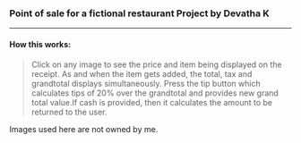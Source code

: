 ### Point of sale for a fictional restaurant Project by Devatha K
---
#### How this works: 
>Click on any image to see the price and item being displayed on the receipt. As and when the item gets added, the total, tax and grandtotal displays simultaneously. Press the tip button which calculates tips of 20% over the grandtotal and provides new grand total value.If cash is provided, then it calculates the amount to be returned to the user.

Images used here are not owned by me.




